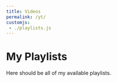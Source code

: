 ```yaml
---
title: Videos
permalink: /yt/
customjs:
 - ./playlists.js
---
```


# My Playlists

Here should be all of my available playlists.

<div id="plist" style="display:flex,flex-wrap:wrap,justify-content:flex-end"></div>
